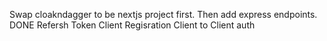 Swap cloakndagger to be nextjs project first. Then add express endpoints. DONE
Refersh Token
Client Regisration
Client to Client auth
